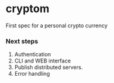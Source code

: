 # cryptom

First spec for a personal crypto currency

### Next steps
1) Authentication
2) CLI and WEB interface
3) Publish distributed servers.
4) Error handling